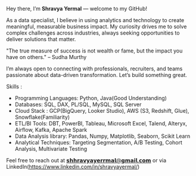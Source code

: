 Hey there, I’m **Shravya Yermal** — welcome to my GitHub!

As a data specialist, I believe in using analytics and technology to create meaningful, measurable business impact. My curiosity drives me to solve complex challenges across industries, always seeking opportunities to deliver solutions that matter.

"The true measure of success is not wealth or fame, but the impact you have on others."
– Sudha Murthy

I’m always open to connecting with professionals, recruiters, and teams passionate about data-driven transformation. Let’s build something great.

Skills :
- Programming Languages: Python, Java(Good Understanding) 
- Databases: SQL, DAX, PL/SQL, MySQL, SQL Server
- Cloud Stack : GCP(BigQuery, Looker Studio), AWS (S3, Redshift, Glue), Snowflake(Familiarity)
- ETL/BI Tools: DBT, PowerBI, Tableau, Microsoft Excel, Talend, Alteryx, Airflow, Kafka, Apache Spark
- Data Analysis library: Pandas, Numpy, Matplotlib, Seaborn, Scikit Learn
- Analytical Techniques: Targeting Segmentation, A/B Testing, Cohort Analysis, Multivariate Testing

Feel free to reach out at 𝘀𝗵𝗵𝗿𝗮𝘃𝘆𝗮𝘆𝗲𝗿𝗿𝗺𝗮𝗹@𝗴𝗺𝗮𝗶𝗹.𝗰𝗼𝗺 or via LinkedIn(https://www.linkedin.com/in/shravyayermal/)
